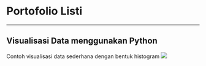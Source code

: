 # Portofolio Listi
---
## Visualisasi Data menggunakan Python
Contoh visualisasi data sederhana dengan bentuk histogram
[![](https://img.shields.io/badge/Google_ColabRun_on_Google_Colab-orange?logo=googlecolab&style=flatsquare)](https://colab.research.google.com/drive/1T6In_sY7ECkDPLu4v7VilOeIcLl2RsGi?usp=sharing)
